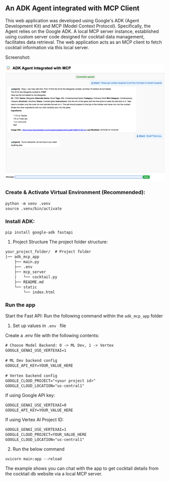 ## An ADK Agent integrated with MCP Client
This web application was developed using Google's ADK (Agent Development Kit) and MCP (Model Context Protocol). Specifically, the Agent relies on the Google ADK. A local MCP server instance, established using custom server code designed for cocktail data management, facilitates data retrieval. The web application acts as an MCP client to fetch cocktail information via this local server.

Screenshot:  

<img src="../asset/adk_app.png" alt="Descriptive alt text" width="700" /> 

### Create & Activate Virtual Environment (Recommended):

```
python -m venv .venv
source .venv/bin/activate
```
### Install ADK:

```
pip install google-adk fastapi
```
1. Project Structure
The project folder structure:

```
your_project_folder/  # Project folder
|── adk_mcp_app
    ├── main.py
    ├── .env
    ├── mcp_server
    │   └── cocktail.py
    ├── README.md
    └── static
        └── index.html
```
### Run the app
Start the Fast API: Run the following command within the `adk_mcp_app` folder
1. Set up values in `.env ` file

Create a .env file with the following contents:
```
# Choose Model Backend: 0 -> ML Dev, 1 -> Vertex
GOOGLE_GENAI_USE_VERTEXAI=1

# ML Dev backend config
GOOGLE_API_KEY=YOUR_VALUE_HERE

# Vertex backend config
GOOGLE_CLOUD_PROJECT="<your project id>"
GOOGLE_CLOUD_LOCATION="us-central1"
```

If using Google API key:
```
GOOGLE_GENAI_USE_VERTEXAI=0
GOOGLE_API_KEY=YOUR_VALUE_HERE
```

If using Vertex AI Project ID:
```
GOOGLE_GENAI_USE_VERTEXAI=1
GOOGLE_CLOUD_PROJECT=YOUR_VALUE_HERE
GOOGLE_CLOUD_LOCATION="us-central1"
```

2.  Run the below command

```
uvicorn main:app --reload
```

The example shows you can chat with the app to get cocktail details from the cocktail db website via a local MCP server.